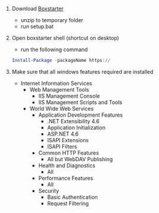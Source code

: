 1. Download [Boxstarter](http://www.boxstarter.org/)
	* unzip to temporary folder
	* run setup.bat
	
2. Open boxstarter shell (shortcut on desktop)
	* run the following command
	````powershell
	Install-Package -packageName https://
	````

3. Make sure that all windows features required are installed
	* Internet Information Services
		* Web Management Tools
			* IIS Management Console
			* IIS Management Scripts and Tools
		* World Wide Web Services
			* Application Development Features
				* .NET Extensibility 4.6
				* Application Initialization
				* ASP.NET 4.6
				* ISAPI Extensions
				* ISAPI Filters
			* Common HTTP Features
				* All but WebDAV Publishing
			* Health and Diagnostics
				* All
			* Performance Features
				* All
			* Security
				* Basic Authentication
				* Request Filtering
	